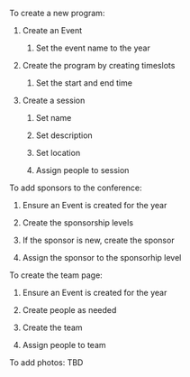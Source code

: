 To create a new program:

1. Create an Event

    1. Set the event name to the year

2. Create the program by creating timeslots
    
    1. Set the start and end time

3. Create a session

    1. Set name

    2. Set description

    3. Set location

    4. Assign people to session


To add sponsors to the conference:

1. Ensure an Event is created for the year

2. Create the sponsorship levels

3. If the sponsor is new, create the sponsor

4. Assign the sponsor to the sponsorhip level


To create the team page:

1. Ensure an Event is created for the year

2. Create people as needed

3. Create the team

4. Assign people to team

To add photos:
TBD
